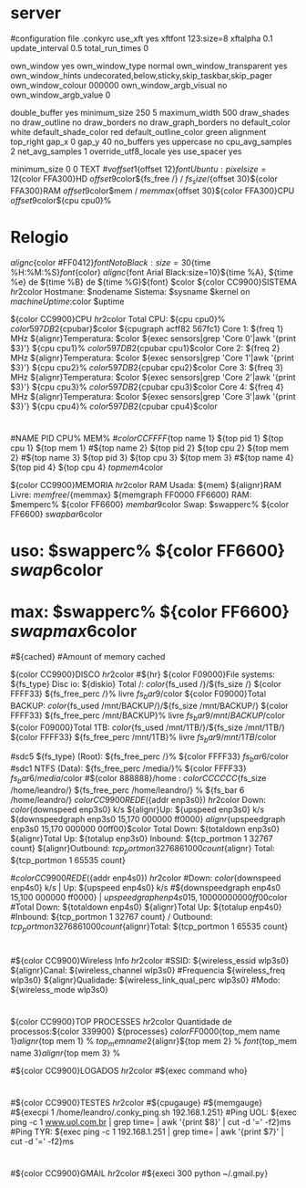 # server
#configuration file .conkyrc
use_xft yes
xftfont 123:size=8
xftalpha 0.1
update_interval 0.5
total_run_times 0

own_window yes
own_window_type normal
own_window_transparent yes
own_window_hints undecorated,below,sticky,skip_taskbar,skip_pager
own_window_colour 000000
own_window_argb_visual no
own_window_argb_value 0

double_buffer yes
minimum_size 250 5
maximum_width 500
draw_shades no
draw_outline no
draw_borders no
draw_graph_borders no
default_color white
default_shade_color red
default_outline_color green
alignment top_right
gap_x 0
gap_y 40
no_buffers yes
uppercase no
cpu_avg_samples 2
net_avg_samples 1
override_utf8_locale yes
use_spacer yes


minimum_size 0 0
TEXT
#${voffset 1}${offset 12}${font Ubuntu:pixelsize=12}${color FFA300}HD ${offset 9}$color${fs_free /} / ${fs_size /}${offset 30}${color FFA300}RAM ${offset 9}$color$mem / $memmax${offset 30}${color FFA300}CPU ${offset 9}$color${cpu cpu0}%
# Relogio
${alignc}${color #FF0412}${font Noto Black:size=30}${time %H:%M:%S}${font}${color}
${alignc}${font Arial Black:size=10}${time %A}, ${time %e} de ${time %B} de ${time %G}${font} 
$color
${color CC9900}SISTEMA ${hr 2}$color
Hostmane: $nodename 
Sistema: $sysname $kernel on $machine
Uptime:$color $uptime

${color CC9900}CPU ${hr 2}$color
Total CPU: ${cpu cpu0}%
${color 597DB2}${cpubar}$color
${cpugraph acff82 567fc1}
Core 1: ${freq 1} MHz        ${alignr}Temperatura: $color ${exec sensors|grep 'Core 0'|awk '{print $3}'}
${cpu cpu1}% ${color 597DB2}${cpubar cpu1}$color
Core 2: ${freq 2} MHz        ${alignr}Temperatura: $color ${exec sensors|grep 'Core 1'|awk '{print $3}'}
${cpu cpu2}% ${color 597DB2}${cpubar cpu2}$color
Core 3: ${freq 3} MHz        ${alignr}Temperatura: $color ${exec sensors|grep 'Core 2'|awk '{print $3}'}
${cpu cpu3}% ${color 597DB2}${cpubar cpu3}$color
Core 4: ${freq 4} MHz        ${alignr}Temperatura: $color ${exec sensors|grep 'Core 3'|awk '{print $3}'}
${cpu cpu4}% ${color 597DB2}${cpubar cpu4}$color
#
#NAME            PID CPU%   MEM%
#${color CCFFFF}${top name 1} ${top pid 1} ${top cpu 1} ${top mem 1}
#${top name 2} ${top pid 2} ${top cpu 2} ${top mem 2}
#${top name 3} ${top pid 3} ${top cpu 3} ${top mem 3}
#${top name 4} ${top pid 4} ${top cpu 4} ${top mem 4}$color

${color CC9900}MEMORIA ${hr 2}$color
RAM Usada: ${mem} ${alignr}RAM Livre: ${memfree}/${memmax}
${memgraph FF0000 FF6600}
 RAM: $memperc%  ${color FF6600} ${membar 9}$color
Swap: $swapperc%   ${color FF6600} ${swapbar 6}$color
# uso: $swapperc%   ${color FF6600} ${swap 6}$color
# max: $swapperc%   ${color FF6600} ${swapmax 6}$color
#${cached} #Amount of memory cached

${color CC9900}DISCO ${hr 2}$color
#${hr}
${color F09000}File systems: ${fs_type}    Disc io: ${diskio}
Total /: $color${fs_used /}/${fs_size /} ${color FFFF33}
${fs_free_perc /}% livre ${fs_bar 9 /}$color
${color F09000}Total BACKUP: $color${fs_used /mnt/BACKUP/}/${fs_size /mnt/BACKUP/} ${color FFFF33}
${fs_free_perc /mnt/BACKUP}% livre ${fs_bar 9 /mnt/BACKUP/}$color 
${color F09000}Total 1TB: $color${fs_used /mnt/1TB/}/${fs_size /mnt/1TB/} ${color FFFF33}
${fs_free_perc /mnt/1TB}% livre ${fs_bar 9 /mnt/1TB/}$color 


#sdc5 ${fs_type} (Root): ${fs_free_perc /}% ${color FFFF33} ${fs_bar 6 /}$color
#sdc1 NTFS (Data): ${fs_free_perc /media/}% ${color FFFF33} ${fs_bar 6 /media/}$color
#${color 888888}/home : ${color CCCCCC}${fs_size /home/leandro/}    ${fs_free_perc /home/leandro/} %  ${fs_bar 6 /home/leandro/}
${color CC9900}REDE (${addr enp3s0}) ${hr 2}$color
Down: $color${downspeed enp3s0} k/s  ${alignr}Up: ${upspeed enp3s0} k/s
${downspeedgraph enp3s0 15,170 000000 ff0000}  ${alignr}${upspeedgraph enp3s0 15,170 000000 00ff00}$color
Total Down: ${totaldown enp3s0} ${alignr}Total Up: ${totalup enp3s0}
Inbound: ${tcp_portmon 1 32767 count} ${alignr}Outbound: ${tcp_portmon 32768 61000 count}${alignr}
Total: ${tcp_portmon 1 65535 count}

#${color CC9900}REDE (${addr enp4s0}) ${hr 2}$color
#Down: $color${downspeed enp4s0} k/s |  Up: ${upspeed enp4s0} k/s
#${downspeedgraph enp4s0 15,100 000000 ff0000} | ${upspeedgraph enp4s0 15,100 000000 00ff00}$color
#Total Down: ${totaldown enp4s0} ${alignr}Total Up: ${totalup enp4s0}
#Inbound: ${tcp_portmon 1 32767 count} / Outbound: ${tcp_portmon 32768 61000 count}${alignr}Total: ${tcp_portmon 1 65535 count}
#
#${color CC9900}Wireless Info ${hr 2}$color
#SSID: ${wireless_essid wlp3s0}        ${alignr}Canal: ${wireless_channel wlp3s0}
#Frequencia ${wireless_freq wlp3s0}    ${alignr}Qualidade: ${wireless_link_qual_perc wlp3s0}
#Modo: ${wireless_mode wlp3s0}
#
${color CC9900}TOP PROCESSES ${hr 2}$color
Quantidade de processos:${color 339900} ${processes}
${color FF0000}${top_mem name 1}${alignr}${top mem 1} %
${top_mem name 2}${alignr}${top mem 2} %
$font${top_mem name 3}${alignr}${top mem 3} %

#${color CC9900}LOGADOS ${hr 2}$color
#${exec command who}
#
#${color CC9900}TESTES ${hr 2}$color
#${cpugauge} 
#${memgauge}
#${execpi 1 /home/leandro/.conky_ping.sh 192.168.1.251}
#Ping UOL: ${exec ping -c 1 www.uol.com.br | grep time= | awk '{print $8}' | cut -d '=' -f2}ms
#Ping TYR: ${exec ping -c 1 192.168.1.251 | grep time= | awk '{print $7}' | cut -d '=' -f2}ms
#
#${color CC9900}GMAIL ${hr 2}$color
#${execi 300 python ~/.gmail.py}
